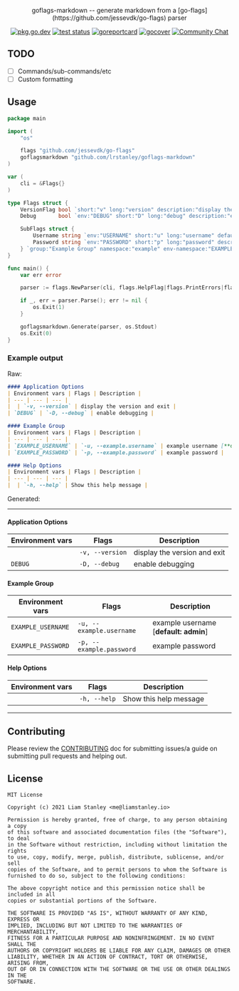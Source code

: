 <p align="center">goflags-markdown -- generate markdown from a [go-flags](https://github.com/jessevdk/go-flags) parser</p>
<p align="center">
  <a href="https://pkg.go.dev/github.com/lrstanley/goflags-markdown"><img src="https://pkg.go.dev/badge/github.com/lrstanley/goflags-markdown" alt="pkg.go.dev"></a>
  <a href="https://github.com/lrstanley/goflags-markdown/actions"><img src="https://github.com/lrstanley/goflags-markdown/workflows/test/badge.svg" alt="test status"></a>
  <a href="https://goreportcard.com/report/github.com/lrstanley/goflags-markdown"><img src="https://goreportcard.com/badge/github.com/lrstanley/goflags-markdown" alt="goreportcard"></a>
  <a href="https://gocover.io/github.com/lrstanley/goflags-markdown"><img src="http://gocover.io/_badge/github.com/lrstanley/goflags-markdown" alt="gocover"></a>
  <a href="https://liam.sh/chat"><img src="https://img.shields.io/badge/Community-Chat%20with%20us-green.svg" alt="Community Chat"></a>
</p>

## TODO

- [ ] Commands/sub-commands/etc
- [ ] Custom formatting

## Usage

```go
package main

import (
	"os"

	flags "github.com/jessevdk/go-flags"
	goflagsmarkdown "github.com/lrstanley/goflags-markdown"
)

var (
	cli = &Flags{}
)

type Flags struct {
	VersionFlag bool `short:"v" long:"version" description:"display the version and exit"`
	Debug       bool `env:"DEBUG" short:"D" long:"debug" description:"enable debugging"`

	SubFlags struct {
		Username string `env:"USERNAME" short:"u" long:"username" default:"admin" description:"example username"`
		Password string `env:"PASSWORD" short:"p" long:"password" description:"example password"`
	} `group:"Example Group" namespace:"example" env-namespace:"EXAMPLE"`
}

func main() {
	var err error

	parser := flags.NewParser(cli, flags.HelpFlag|flags.PrintErrors|flags.PassDoubleDash)

	if _, err = parser.Parse(); err != nil {
		os.Exit(1)
	}

	goflagsmarkdown.Generate(parser, os.Stdout)
	os.Exit(0)
}
```

### Example output

Raw:

```markdown
#### Application Options
| Environment vars | Flags | Description |
| --- | --- | --- |
|  | `-v, --version` | display the version and exit |
| `DEBUG` | `-D, --debug` | enable debugging |

#### Example Group
| Environment vars | Flags | Description |
| --- | --- | --- |
| `EXAMPLE_USERNAME` | `-u, --example.username` | example username [**default: admin**] |
| `EXAMPLE_PASSWORD` | `-p, --example.password` | example password |

#### Help Options
| Environment vars | Flags | Description |
| --- | --- | --- |
|  | `-h, --help` | Show this help message |
```

Generated:

------------

#### Application Options
| Environment vars | Flags | Description |
| --- | --- | --- |
|  | `-v, --version` | display the version and exit |
| `DEBUG` | `-D, --debug` | enable debugging |

#### Example Group
| Environment vars | Flags | Description |
| --- | --- | --- |
| `EXAMPLE_USERNAME` | `-u, --example.username` | example username [**default: admin**] |
| `EXAMPLE_PASSWORD` | `-p, --example.password` | example password |

#### Help Options
| Environment vars | Flags | Description |
| --- | --- | --- |
|  | `-h, --help` | Show this help message |

------------

## Contributing

Please review the [CONTRIBUTING](CONTRIBUTING.md) doc for submitting issues/a guide
on submitting pull requests and helping out.


## License

```
MIT License

Copyright (c) 2021 Liam Stanley <me@liamstanley.io>

Permission is hereby granted, free of charge, to any person obtaining a copy
of this software and associated documentation files (the "Software"), to deal
in the Software without restriction, including without limitation the rights
to use, copy, modify, merge, publish, distribute, sublicense, and/or sell
copies of the Software, and to permit persons to whom the Software is
furnished to do so, subject to the following conditions:

The above copyright notice and this permission notice shall be included in all
copies or substantial portions of the Software.

THE SOFTWARE IS PROVIDED "AS IS", WITHOUT WARRANTY OF ANY KIND, EXPRESS OR
IMPLIED, INCLUDING BUT NOT LIMITED TO THE WARRANTIES OF MERCHANTABILITY,
FITNESS FOR A PARTICULAR PURPOSE AND NONINFRINGEMENT. IN NO EVENT SHALL THE
AUTHORS OR COPYRIGHT HOLDERS BE LIABLE FOR ANY CLAIM, DAMAGES OR OTHER
LIABILITY, WHETHER IN AN ACTION OF CONTRACT, TORT OR OTHERWISE, ARISING FROM,
OUT OF OR IN CONNECTION WITH THE SOFTWARE OR THE USE OR OTHER DEALINGS IN THE
SOFTWARE.
```
